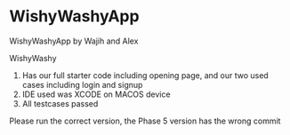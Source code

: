 # WishyWashyApp
WishyWashyApp by Wajih and Alex


WishyWashy 
1. Has our full starter code including opening page, and our two used cases including login and signup
2. IDE used was XCODE on MACOS device
3. All testcases passed


Please run the correct version, the Phase 5 version has the wrong commit
